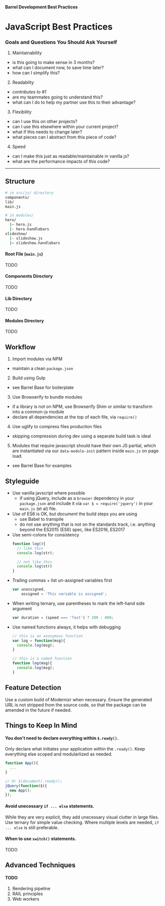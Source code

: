 #### Barrel Development Best Practices
# JavaScript Best Practices

### Goals and Questions You Should Ask Yourself
1. Maintainability 
  - is this going to make sense in 3 months?
  - what can I document now, to save time later?
  - how can I simplify this?
2. Readablity
  - *contributes to \#1*
  - are my teammates going to understand this?
  - what can I do to help my partner use this to their advantage?
3. Flexibility
  - can I use this on other projects?
  - can I use this elsewhere within your current project?
  - what if this needs to change later?
  - what pieces can I abstract from this piece of code?
4. Speed
  - can I make this just as readable/maintainable in vanilla js?
  - what are the performance impacts of this code?

* * *

## Structure
```bash
# in src/js/ directory
components/
lib/
main.js

# in modules/
hero/
  |– hero.js
  |- hero.handlebars
slideshow/
  |- slideshow.js
  |– slideshow.handlebars
```

#### Root File (`main.js`) 
TODO

#### Components Directory
TODO

#### Lib Directory
TODO

#### Modules Directory
TODO

## Workflow 
1. Import modules via NPM
  - maintain a clean `package.json`
2. Build using Gulp
  - see Barrel Base for boilerplate
3. Use Browserify to bundle modules
  - if a library is not on NPM, use Browserify Shim or similar to transform into a common-js module
  - declare all dependencies at the top of each file, via `require()`
4. Use uglify to compress files production files
  - skipping compression during dev using a separate build task is ideal
5. Modules that require javascript should have their own JS partial, which are instantiated via our `data-module-init` pattern inside `main.js` on page load.
  - see Barrel Base for examples

## Styleguide
- Use vanilla javscript where possible
  - if using jQuery, include as a `browser` dependency in your `package.json` and include it via `var $ = require('jquery')` in your `main.js` (et al) file.
- Use of ES6 is OK, but _document_ the build steps you are using 
  - use Babel to transpile
  - do not use anything that is not on the standards track, i.e. anything beyond the ES2015 (ES6) spec, like ES2016, ES2017
- Use semi-colons for consistency
  ```javascript
  function log(){
    // like this
    console.log(str);

    // not like this
    console.log(str)
  }
  ```
- Trailing commas + list un-assigned variables first
  ```javascript
  var unassigned, 
      assigned = 'This variable is assigned';
  ```
- When writing ternary, use parentheses to mark the left-hand side argument
  ```javascript
  var duration = (speed === 'fast') ? 200 : 800;
  ```
- Use named functions always, it helps with debugging
  ```javascript
  // this is an anonymous function
  var log = function(msg){
    console.log(msg);
  }

  // this is a named function
  function log(msg){
    console.log(msg);
  }
  ```

## Feature Detection
Use a _custom_ build of Modernizr when necessary. Ensure the generated URL is not stripped from the source code, so that the package can be amended in the future if needed.

## Things to Keep In Mind

#### You don't need to declare everything within `$.ready()`.
Only declare what initiates your application within the `.ready()`. Keep everything else scoped and modularlized as needed.

```javascript
function App(){
  ...
}

// Or $(document).ready();
jQuery(function($){
  new App();
});
```

#### Avoid unecessary `if ... else` statements.
While they are very explicit, they add unecessary visual clutter in large files. Use ternary for simple value checking. Where multiple levels are needed, `if ... else` is still preferable.

#### When to use `switch()` statements.
TODO

## Advanced Techniques
#### TODO
1. Rendering pipeline
2. RAIL principles
3. Web workers
